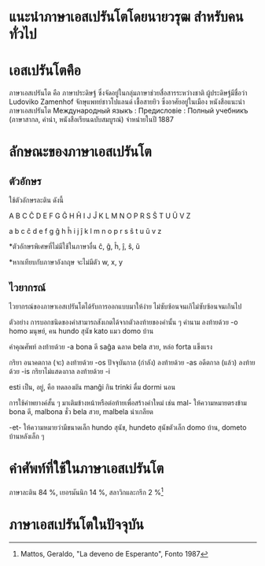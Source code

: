 # แนะนำภาษาเอสเปรันโตโดยนายวรุฒ สำหรับคนทั่วไป

# เอสเปรันโตคือ

ภาษาเอสเปรันโต คือ ภาษาประดิษฐ์ ซึ่งจัดอยู่ในกลุ่มภาษาช่วยสื่อสารระหว่างชาติ ผู้ประดิษฐ์มีชื่อว่า Ludoviko Zamenhof จักษุแพทย์ชาวโปแลนด์ เชื้อสายยิว ซึ่งอาศัยอยู่ในเมือง หนังสือแนะนำภาษาเอสเปรันโต Международный языкъ : Предисловіе : Полный учебникъ (ภาษาสากล, คำนำ, หนังสือเรียนฉบับสมบูรณ์) จำหน่ายในปี 1887

# ลักษณะของภาษาเอสเปรันโต
## ตัวอักษร
ใช้ตัวอักษรละติน ดังนี้

A 	B 	C 	Ĉ 	D 	E 	F 	G 	Ĝ 	H 	Ĥ 	I 	J 	Ĵ 	K 	L 	M 	N 	O 	P 	R 	S 	Ŝ 	T 	U 	Ŭ 	V 	Z

a 	b 	c 	ĉ 	d 	e 	f 	g 	ĝ 	h 	ĥ 	i 	j 	ĵ 	k 	l 	m 	n 	o 	p 	r 	s 	ŝ 	t 	u 	ŭ 	v 	z

*ตัวอักษรพิเศษที่ไม่มีใช้ในภาษาอื่น  ĉ, ĝ, ĥ, ĵ, ŝ, ŭ

*หากเทียบกับภาษาอังกฤษ จะไม่มีตัว w, x, y

## ไวยากรณ์
ไวยากรณ์ของภาษาเอสเปรันโตได้รับการออกแบบมาให้ง่าย ไม่ซับซ้อนจนเกิไม่ซับซ้อนจนเกินไป

ตัวอย่าง การบอกชนิดของคำสามารถสังเกตได้จากตัวลงท้ายของคำนั้น ๆ
คำนาม ลงท้ายด้วย -o
homo มนุษย์, คน
hundo สุนัข
kato แมว
domo บ้าน

คำคุณศัพท์ ลงท้ายด้วย -a
bona ดี
saĝa ฉลาด
bela สวย, หล่อ
forta แข็งแรง

กริยา
อนาคตกาล (จะ) ลงท้ายด้วย -os
ปัจจุบันกาล (กำลัง) ลงท้ายด้วย -as
อดีตกาล (แล้ว) ลงท้ายด้วย -is
กริยาไม่แสดงกาล ลงท้ายด้วย -i

esti เป็น, อยู่, คือ ทดลองผัน
manĝi กิน
trinki ดื่ม
dormi นอน

การใช้คำพยางค์สั้น ๆ มาเติมข้างหน้าหรือต่อท้ายเพื่อสร้างคำใหม่ เช่น
mal- ให้ความหมายตรงข้าม
bona ดี, malbona ชั่ว
bela สวย, malbela น่าเกลียด

-et- ให้ความหมายว่ามีขนาดเล็ก
hundo สุนัข, hundeto สุนัขตัวเล็ก
domo บ้าน, dometo บ้านหลังเล็ก ๆ

# คำศัพท์ที่ใช้ในภาษาเอสเปรันโต
ภาษาละติน 84 %, เยอรมันนิก 14 %, สลาวิกและกรีก 2 %[^1]

# ภาษาเอสเปรันโตในปัจจุบัน

[^1]: Mattos, Geraldo, "La deveno de Esperanto", Fonto 1987
